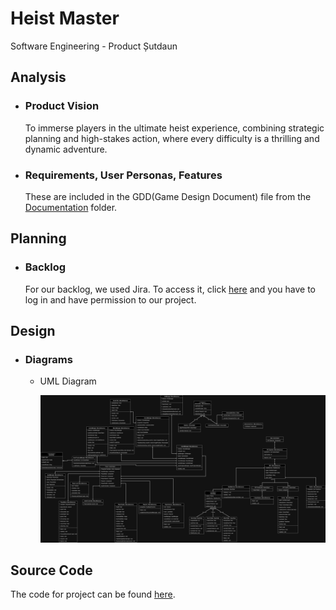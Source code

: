 # Heist Master
Software Engineering - Product Șutdaun


## Analysis
+ ### Product Vision
  To immerse players in the ultimate heist experience, combining strategic planning and high-stakes action, where every difficulty is a thrilling and dynamic adventure.
+ ### Requirements, User Personas, Features
  These are included in the GDD(Game Design Document) file from the [Documentation](./Documentation) folder.

## Planning
+ ### Backlog
  For our backlog, we used Jira. To access it, click [here](https://raducordunianu02.atlassian.net/jira/software/projects/SCRUM/boards/1) and you have to log in and have permission to our project.

## Design
+ ### Diagrams
  - UML Diagram
  
    ![UML Diagram](./Diagrams/UMLDiagram.jpg)

## Source Code
The code for project can be found [here](https://github.com/TaviF24/Game).
